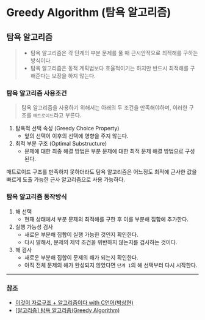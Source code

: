 # Greedy Algorithm (탐욕 알고리즘)

## 탐욕 알고리즘
> * 탐욕 알고리즘은 각 단계의 부분 문제를 풀 때 근시안적으로 최적해를 구하는 방식이다.
> * 탐욕 알고리즘은 동적 계획법보다 효율적이기는 하지만 반드시 최적해를 구해준다는 보장을 하지 않는다.

### 탐욕 알고리즘 사용조건
> 탐욕 알고리즘을 사용하기 위해서는 아래의 두 조건을 만족해야하며, 이러한 구조를 `매트로이드`라고 부른다.

1. 탐욕적 선택 속성 (Greedy Choice Property)
   * 앞의 선택이 이후의 선택에 영향을 주지 않는다.
2. 최적 부분 구조 (Optimal Substructure)
   * 문제에 대한 최종 해결 방법은 부분 문제에 대한 최적 문제 해결 방법으로 구성된다.

매트로이드 구조를 만족하지 못하더라도 탐욕 알고리즘은 어느정도 최적에 근사한 값을 빠르게 도출 가능한 근사 알고리즘으로 사용 가능하다.

### 탐욕 알고리즘 동작방식
1. 해 선택
   * 현재 상태에서 부분 문제의 최적해를 구한 후 이를 부분해 집합에 추가한다.
2. 실행 가능성 검사
   * 새로운 부분해 집합이 실행 가능한 것인지 확인한다.
   * 다시 말해서, 문제의 제약 조건을 위반하지 않는지를 검사하는 것이다.
3. 해 검사
   * 새로운 부분해 집합이 문제의 해가 되는지 확인한다.
   * 아직 전체 문제의 해가 완성되지 않았다면 `단계 1`의 해 선택부터 다시 시작한다.





---
### 참조
* [이것이 자료구조 + 알고리즘이다 with C언어(박상현)](http://www.yes24.com/Product/Goods/111362116)
* [[알고리즘] 탐욕 알고리즘(Greedy Algorithm)](https://hanamon.kr/%EC%95%8C%EA%B3%A0%EB%A6%AC%EC%A6%98-%ED%83%90%EC%9A%95%EC%95%8C%EA%B3%A0%EB%A6%AC%EC%A6%98-greedy-algorithm/)